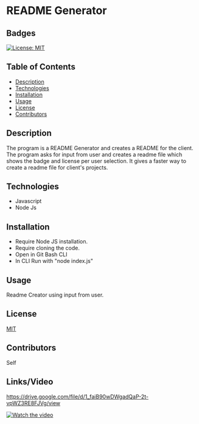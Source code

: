 # README Generator

## Badges

[![License: MIT](https://img.shields.io/badge/License-MIT-yellow.svg)](https://opensource.org/licenses/MIT)

## Table of Contents

- [Description](#description)
- [Technologies](#technologies)
- [Installation](#installation)
- [Usage](#usage)
- [License](#license)
- [Contributors](#contributors)

## Description

The program is a README Generator and creates a README for the client. The program asks for input from user and creates a readme file which shows the badge and license per user selection. It gives a faster way to create a readme file for client's projects.

## Technologies

- Javascript
- Node Js

## Installation

- Require Node JS installation.
- Require cloning the code.
- Open in Git Bash CLI
- In CLI Run with "node index.js"

## Usage

Readme Creator using input from user.

## License

[MIT](https://opensource.org/licenses/MIT)

## Contributors

Self

## Links/Video

https://drive.google.com/file/d/1_faiB90wDWgadQaP-2t-vpWZ3RE8FJVg/view


<!-- <video src="https://github.com/jaswindersinghsaini/Node-README/assets/126640386/13a86ffe-6e30-4153-846b-6936db216d13" controls></video> -->


[![Watch the video](https://i.imgur.com/vKb2F1B.png)](https://drive.google.com/file/d/1_faiB90wDWgadQaP-2t-vpWZ3RE8FJVg/preview)

